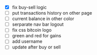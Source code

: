- [x] fix buy-sell logic
- [ ] put transactions history on other page
- [ ] current balance in other color
- [ ] serparate nav bar logout
- [ ] fix css bitcoin logo
- [ ] green and red for gains
- [ ] add username
- [ ] update after buy or sell
